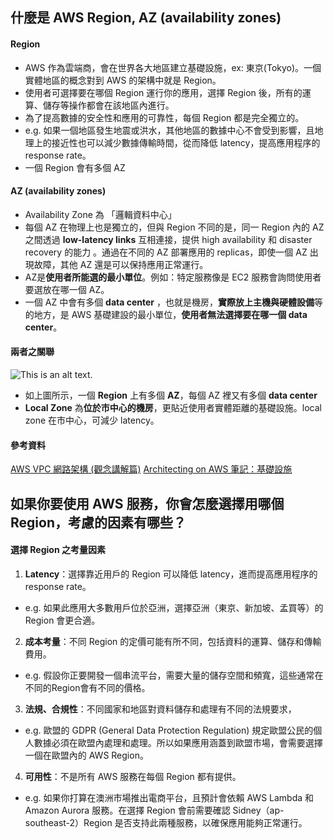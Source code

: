 什麼是 AWS Region, AZ (availability zones)
---

#### Region
- AWS 作為雲端商，會在世界各大地區建立基礎設施，ex: 東京(Tokyo)。一個實體地區的概念對到 AWS 的架構中就是 Region。
- 使用者可選擇要在哪個 Region 運行你的應用，選擇 Region 後，所有的運算、儲存等操作都會在該地區內進行。
- 為了提高數據的安全性和應用的可靠性，每個 Region 都是完全獨立的。
- e.g. 如果一個地區發生地震或洪水，其他地區的數據中心不會受到影響，且地理上的接近性也可以減少數據傳輸時間，從而降低 latency，提高應用程序的 response rate。
- 一個 Region 會有多個 AZ
  
#### AZ (availability zones)
- Availability Zone 為 「邏輯資料中心」
- 每個 AZ 在物理上也是獨立的，但與 Region 不同的是，同一 Region 內的 AZ 之間透過 **low-latency links** 互相連接，提供 high availability 和 disaster recovery 的能力 。通過在不同的 AZ 部署應用的 replicas，即使一個 AZ 出現故障，其他 AZ 還是可以保持應用正常運行。
- AZ是**使用者所能選的最小單位**。例如：特定服務像是 EC2 服務會詢問使用者要選放在哪一個 AZ。
- 一個 AZ 中會有多個 **data center** ，也就是機房，**實際放上主機與硬體設備**等的地方，是 AWS 基礎建設的最小單位，**使用者無法選擇要在哪一個 data center**。

#### 兩者之關聯
![This is an alt text.](https://www.cythilya.tw/assets/aws/architecting-on-aws-note-1/data_center_az_local_zone_region.png)
- 如上圖所示，一個 **Region** 上有多個 **AZ**，每個 AZ 裡又有多個 **data center**
- **Local Zone** 為**位於市中心的機房**，更貼近使用者實體距離的基礎設施。local zone 在市中心，可減少 latency。

#### 參考資料
[AWS VPC 網路架構 (觀念講解篇)](https://hackmd.io/@AWSlearning/BJvnmhRg2)
[Architecting on AWS 筆記：基礎設施](https://www.cythilya.tw/2022/04/28/architecting-on-aws-infrastructure/)



如果你要使用 AWS 服務，你會怎麼選擇用哪個 Region，考慮的因素有哪些？
---
#### 選擇 Region 之考量因素
1. **Latency**：選擇靠近用戶的 Region 可以降低 latency，進而提高應用程序的 response rate。
- e.g. 如果此應用大多數用戶位於亞洲，選擇亞洲（東京、新加坡、孟買等）的 Region 會更合適。

2. **成本考量**：不同 Region 的定價可能有所不同，包括資料的運算、儲存和傳輸費用。
- e.g. 假設你正要開發一個串流平台，需要大量的儲存空間和頻寬，這些通常在不同的Region會有不同的價格。

3. **法規、合規性**：不同國家和地區對資料儲存和處理有不同的法規要求，  
- e.g. 歐盟的 GDPR (General Data Protection Regulation) 規定歐盟公民的個人數據必須在歐盟內處理和處理。所以如果應用涵蓋到歐盟市場，會需要選擇一個在歐盟內的 AWS Region。

4. **可用性**：不是所有 AWS 服務在每個 Region 都有提供。
- e.g. 如果你打算在澳洲市場推出電商平台，且預計會依賴 AWS Lambda 和 Amazon Aurora 服務。在選擇 Region 會前需要確認 Sidney（ap-southeast-2）Region 是否支持此兩種服務，以確保應用能夠正常運行。
